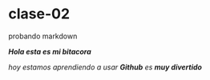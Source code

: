 # clase-02
probando markdown

***Hola esta es mi bitacora***

_hoy estamos aprendiendo a usar **Github** es **muy divertido**_

